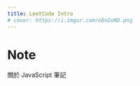 ```yaml
---
title: LeetCode Intro
# cover: https://i.imgur.com/oBxDoND.png
---
```


# Note

關於 JavaScript 筆記

<!-- ## 重點強調

這是一段<mark>閃閃亮亮</mark>的文字

```
<mark>閃閃亮亮</mark>的文字
```

## 按鍵說明

<kbd>Enter</kbd>

```
<kbd>Enter</kbd>
```

## Vue.js

### 一般語法

One plus one equals: {{ 1 + 1 }}

<span v-for="i in 3"> span: {{ i }} </span>

```
One plus one equals: {{ 1 + 1 }}

<span v-for="i in 3"> span: {{ i }} </span>
```

### 自訂組件

<Macbook />

```
<Macbook />
```

## 名詞縮寫

The HTML specification is maintained by the W3C.

_[HTML]: Hyper Text Markup Language
_[W3C]: World Wide Web Consortium

```
The HTML specification is maintained by the W3C.

*[HTML]: Hyper Text Markup Language
*[W3C]:  World Wide Web Consortium
```

## 繪文字（Emoji）

唷唷唷唷 :tada: !

```
唷唷唷唷 :tada: !
```

## 插入目錄

[[toc]]

```
[[toc]]
```

## 上標下標

- 上標：2^1024^
- 下標：H~2~0

```
- 上標：2^1024^
- 下標：H~2~0
```

## 腳註區塊

無論哪一行、哪一界，多是自吹自擂，自欺自騙。日子長了，連自己也信以為真了，而大禍至矣。因為沒有做任何真正的事，沒有建任何真正的功，自然而然不會有謝天的感覺。[^1]

[^1]: 這句話摘錄自陳之藩著作《在春風裏》中的《謝天》一文

```
無論哪一行、哪一界，多是自吹自擂，自欺自騙。日子長了，連自己也信以為真了，而大禍至矣。因為沒有做任何真正的事，沒有建任何真正的功，自然而然不會有謝天的感覺。[^1]

[^1]: 這句話摘錄自陳之藩著作《在春風裏》中的《謝天》一文
```

## 自訂容器

### 說明容器

::: tip 說明
說明訊息
:::

```
::: tip 說明
說明訊息
:::
```

### 注意容器

::: warning 注意
注意訊息
:::

```
::: warning 注意
注意訊息
:::
```

### 警告容器

::: danger 警告
警告訊息
:::

```
::: danger 警告
警告訊息
:::
```

### 引言容器

::: reference 《雅量》
朋友買了一件衣料，綠色的底子帶白色方格，當她拿給我們看時，一位對圍棋十分感與趣的同學說：

「啊，好像棋盤似的。」

「我看倒有點像稿紙。」我說。

「真像一塊塊綠豆糕。」一位外號叫「大食客」的同學緊接著說。

我們不禁哄堂大笑，同樣的一件衣料，每個人卻有不同的感覺。那位朋友連忙把衣料用紙包好，她覺得衣料就是衣料，不是棋盤，也不是稿紙，更不是綠豆糕。人人的欣賞觀點不盡相同，那是和個人的性格與生活環境有關。

—— 宋晶宜
:::

```
::: reference 《雅量》
朋友買了一件衣料，綠色的底子帶白色方格，當她拿給我們看時，一位對圍棋十分感與趣的同學說：

「啊，好像棋盤似的。」

「我看倒有點像稿紙。」我說。

「真像一塊塊綠豆糕。」一位外號叫「大食客」的同學緊接著說。

我們不禁哄堂大笑，同樣的一件衣料，每個人卻有不同的感覺。那位朋友連忙把衣料用紙包好，她覺得衣料就是衣料，不是棋盤，也不是稿紙，更不是綠豆糕。人人的欣賞觀點不盡相同，那是和個人的性格與生活環境有關。

—— 宋晶宜
:::
```

### 摺疊容器

::: details 展開內容
內容
:::

```
::: details 展開內容
內容
:::
```

## 數學公式

### 行內公式

If $g$ is a continuous function $g(x)$ in $[a, b]$ for all $x$ in $[a,b]$, then $g$ has a fixed point in $[a, b]$.

### 行間公式

$$
i\hbar\frac{\partial \psi}{\partial t} = \frac{-\hbar^2}{2m} ( \frac{\partial^2}{\partial x^2} + \frac{\partial^2}{\partial y^2} + \frac{\partial^2}{\partial z^2} ) \psi + V \psi.
$$

## 內建插件

### CodePen Snippet

<CodePenSnippet title='Sunrise over still lake' slug='yLVeLNg' user='pehaa' />

```
<CodePenSnippet title='Sunrise over still lake' slug='yLVeLNg' user='pehaa' />
``` -->
